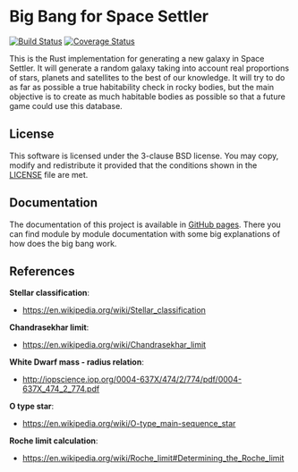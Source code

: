 # Big Bang for Space Settler #

[![Build Status](https://travis-ci.org/Razican/Space-Settler-BigBang.svg?branch=master)](https://travis-ci.org/Razican/Space-Settler-BigBang)
[![Coverage Status](https://coveralls.io/repos/Razican/Space-Settler-BigBang/badge.svg?branch=master&service=github)](https://coveralls.io/github/Razican/Space-Settler-BigBang?branch=master)

This is the Rust implementation for generating a new galaxy in Space Settler. It will generate a
random galaxy taking into account real proportions of stars, planets and satellites to the best of
our knowledge. It will try to do as far as possible a true habitability check in rocky bodies, but
the main objective is to create as much habitable bodies as possible so that a future game could use
this database.

## License ##

This software is licensed under the 3-clause BSD license. You may copy, modify and redistribute it
provided that the conditions shown in the [LICENSE](LICENSE) file are met.

## Documentation ##

The documentation of this project is available in [GitHub pages](http://razican.github.io/Space-Settler-BigBang/). There you can find module by module documentation with some big explanations of how does the big bang work.

## References ##

**Stellar classification**:
 - https://en.wikipedia.org/wiki/Stellar_classification

**Chandrasekhar limit**:
 - https://en.wikipedia.org/wiki/Chandrasekhar_limit

**White Dwarf mass - radius relation**:
 - http://iopscience.iop.org/0004-637X/474/2/774/pdf/0004-637X_474_2_774.pdf

**O type star**:
 - https://en.wikipedia.org/wiki/O-type_main-sequence_star

**Roche limit calculation**:
 - https://en.wikipedia.org/wiki/Roche_limit#Determining_the_Roche_limit
